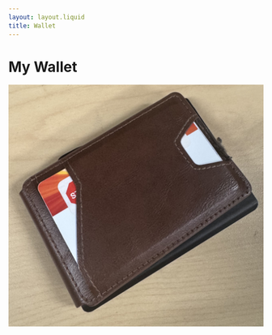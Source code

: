 ```yaml
---
layout: layout.liquid
title: Wallet
---
```


# My **Wallet**
<img class="about" alt="wallet" src="/images/wallet.jpeg" width="700" />